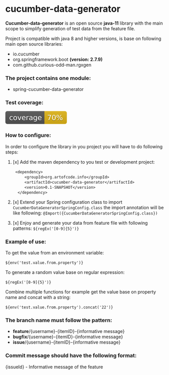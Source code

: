 # cucumber-data-generator

**Cucumber-data-generator** is an open source **java-11** library with the main scope to simplify generation of test
data from the feature file.

Project is compatible with java 8 and higher versions, is base on following main open source libraries:

* io.cucumber
* org.springframework.boot **(version: 2.7.9)**
* com.github.curious-odd-man.rgxgen

### The project contains one module:

* spring-cucumber-data-generator

### Test coverage:

![test coverage](.github/badges/jacoco.svg)

### How to configure:

In order to configure the library in you project you will have to do following steps:

1. [x] Add the maven dependency to you test or development project:

        <dependency>
            <groupId>org.artofcode.info</groupId>
            <artifactId>cucumber-data-generator</artifactId>
            <version>0.1-SNAPSHOT</version>
         </dependency>

3. [x] Extend your Spring configuration class to import
   `CucumberDataGeneratorSpringConfig.class` the import annotation will be like following:
   `@Import({CucumberDataGeneratorSpringConfig.class})`
4. [x] Enjoy and generate your data from feature file with following patterns: `${regEx('[0-9]{5}')} `

### Example of use:

To get the value from an environment variable:

    ${env('test.value.from.property')}

To generate a random value base on regular expression:

    ${regEx('[0-9]{5}')}

Combine multiple functions for example get the value base on property name and concat with a string:

    ${env('test.value.from.property').concat('22')}

### The branch name must follow the pattern:

* **feature**/{username}-{itemID}-{informative message}
* **bugfix**/{username}-{itemID}-{informative message}
* **issue**/{username}-{itemID}-{informative message}

### Commit message should have the following format:

{issueId} - Informative message of the feature
